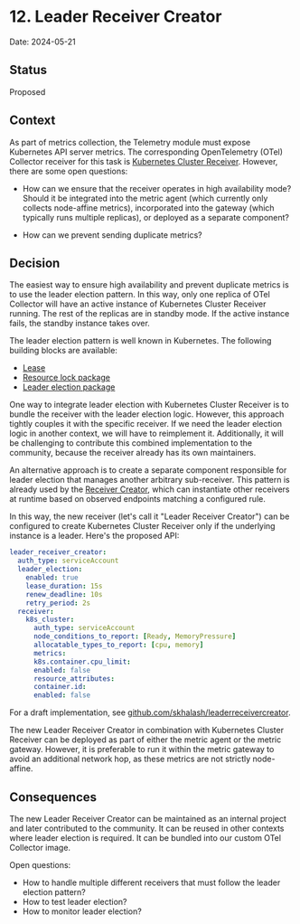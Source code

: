 # 12. Leader Receiver Creator

Date: 2024-05-21

## Status

Proposed

## Context

As part of metrics collection, the Telemetry module must expose Kubernetes API server metrics. The corresponding OpenTelemetry (OTel) Collector receiver for this task is [Kubernetes Cluster Receiver](https://github.com/open-telemetry/opentelemetry-collector-contrib/tree/main/receiver/k8sclusterreceiver). However, there are some open questions:

* How can we ensure that the receiver operates in high availability mode? Should it be integrated into the metric agent (which currently only collects node-affine metrics), incorporated into the gateway (which typically runs multiple replicas), or deployed as a separate component?

* How can we prevent sending duplicate metrics?

## Decision

The easiest way to ensure high availability and prevent duplicate metrics is to use the leader election pattern. In this way, only one replica of OTel Collector will have an active instance of Kubernetes Cluster Receiver running.
The rest of the replicas are in standby mode. If the active instance fails, the standby instance takes over.

The leader election pattern is well known in Kubernetes. The following building blocks are available:
* [Lease](https://kubernetes.io/docs/concepts/architecture/leases/)
* [Resource lock package](https://pkg.go.dev/k8s.io/client-go/tools/leaderelection/resourcelock)
* [Leader election package](https://pkg.go.dev/k8s.io/client-go/tools/leaderelection)

One way to integrate leader election with Kubernetes Cluster Receiver is to bundle the receiver with the leader election logic. However, this approach tightly couples it with the specific receiver. If we need the leader election logic in another context, we will have to reimplement it. Additionally, it will be challenging to contribute this combined implementation to the community, because the receiver already has its own maintainers.

An alternative approach is to create a separate component responsible for leader election that manages another arbitrary sub-receiver. This pattern is already used by the [Receiver Creator](https://github.com/open-telemetry/opentelemetry-collector-contrib/blob/main/receiver/receivercreator/README.md), which can instantiate other receivers at runtime based on observed endpoints matching a configured rule.

In this way, the new receiver (let's call it "Leader Receiver Creator") can be configured to create Kubernetes Cluster Receiver only if the underlying instance is a leader. Here's the proposed API:

```yaml
leader_receiver_creator:
  auth_type: serviceAccount
  leader_election:
    enabled: true
    lease_duration: 15s
    renew_deadline: 10s
    retry_period: 2s
  receiver:
    k8s_cluster:
      auth_type: serviceAccount
      node_conditions_to_report: [Ready, MemoryPressure]
      allocatable_types_to_report: [cpu, memory]
      metrics:
      k8s.container.cpu_limit:
      enabled: false
      resource_attributes:
      container.id:
      enabled: false
```

For a draft implementation, see [github.com/skhalash/leaderreceivercreator](https://github.com/skhalash/leaderreceivercreator).

The new Leader Receiver Creator in combination with Kubernetes Cluster Receiver can be deployed as part of either the metric agent or the metric gateway. However, it is preferable to run it within the metric gateway to avoid an additional network hop, as these metrics are not strictly node-affine.

## Consequences

The new Leader Receiver Creator can be maintained as an internal project and later contributed to the community.
It can be reused in other contexts where leader election is required. It can be bundled into our custom OTel Collector image.

Open questions:

* How to handle multiple different receivers that must follow the leader election pattern?
* How to test leader election?
* How to monitor leader election?

